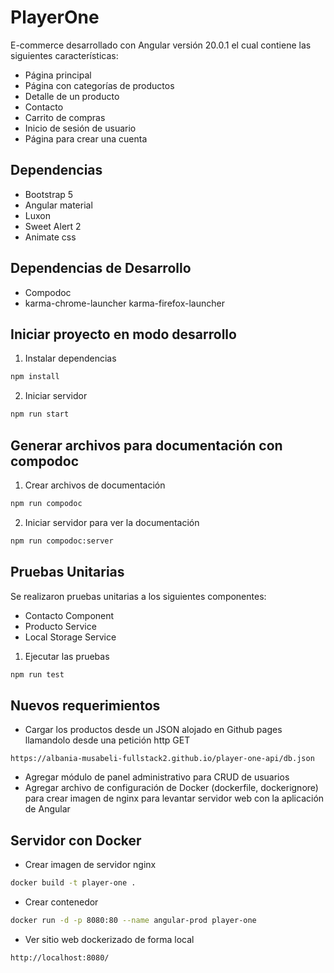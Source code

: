 # PlayerOne

E-commerce desarrollado con Angular versión 20.0.1 el cual contiene las siguientes características:

* Página principal
* Página con categorías de productos
* Detalle de un producto
* Contacto
* Carrito de compras
* Inicio de sesión de usuario
* Página para crear una cuenta


## Dependencias

* Bootstrap 5
* Angular material
* Luxon
* Sweet Alert 2
* Animate css


## Dependencias de Desarrollo

* Compodoc
* karma-chrome-launcher karma-firefox-launcher


## Iniciar proyecto en modo desarrollo

1. Instalar dependencias
```bash
npm install
```

2. Iniciar servidor
```bash
npm run start
```


## Generar archivos para documentación con compodoc

1. Crear archivos de documentación
```bash
npm run compodoc
```

2. Iniciar servidor para ver la documentación
```bash
npm run compodoc:server
```


## Pruebas Unitarias

Se realizaron pruebas unitarias a los siguientes componentes:

* Contacto Component
* Producto Service
* Local Storage Service


1. Ejecutar las pruebas
```bash
npm run test
```

## Nuevos requerimientos

* Cargar los productos desde un JSON alojado en Github pages llamandolo desde una petición http GET
```
https://albania-musabeli-fullstack2.github.io/player-one-api/db.json
```
* Agregar módulo de panel administrativo para CRUD de usuarios
* Agregar archivo de configuración de Docker (dockerfile, dockerignore) para crear imagen de nginx para levantar servidor web con la aplicación de Angular

## Servidor con Docker

* Crear imagen de servidor nginx
```bash
docker build -t player-one .
```

* Crear contenedor
```bash
docker run -d -p 8080:80 --name angular-prod player-one
```

* Ver sitio web dockerizado de forma local
```url
http://localhost:8080/
```
